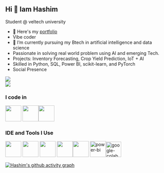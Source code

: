 ## Hi 👋 Iam Hashim
Student  @ veltech university
- 🔭 Here's my [portfolio]((https://hash-portfolio.web.app))
- Vibe coder                                                
- 🌱 I’m currently pursuing my Btech in artificial intelligence and data science 
-  Passionate in solving real world problem using AI and emerging Tech.
-  Projects: Inventory Forecasting, Crop Yield Prediction, IoT + AI
-  Skilled in Python, SQL, Power BI, scikit-learn, and PyTorch
- Social Presence

[<img src="https://img.shields.io/badge/LinkedIn-0077B5?style=for-the-badge&logo=linkedin&logoColor=white" />]([http://linkedin.com/in/hashim-10lm]) <br/> [<img src="https://img.shields.io/badge/instagram-d62976?style=for-the-badge&logo=instagram&logoColor=white" />]((https://www.instagram.com/_.hashiiimm/profilecard/?igsh=MWltY2Z2bXJ2Y3cxbQ==))

### I code in
<img height="50" width="50" src="https://img.icons8.com/color/48/000000/python.png" /> <img height="50" width="50" src="https://img.icons8.com/color/48/000000/tensorflow.png"/><img height="50" width="50" src="https://img.icons8.com/color/48/000000/mysql-logo.png"/>

### IDE and Tools I Use
<img height="50" width="50" src="https://img.icons8.com/color/48/000000/visual-studio-code-2019.png"/> <img height="50" width="50" src="https://img.icons8.com/color/48/000000/pycharm.png"/> <img height="50" width="50" src="https://img.icons8.com/color/50/000000/git.png"/> <img height="50" width="50" src="https://img.icons8.com/dusk/64/000000/anaconda.png"/><img height="50" width="50" src="https://img.icons8.com/color/48/000000/figma--v1.png"/> <img width="50" height="50" src="https://img.icons8.com/ios/50/power-bi.png" alt="power-bi"/><img width="48" height="48" src="https://img.icons8.com/color/48/google-colab.png" alt="google-colab"/>

[![Hashim's github activity graph](https://github-readme-activity-graph.vercel.app/graph?username=HashimmS&bg_color=ffcfe9&color=000000&line=4c4f9e&point=80b455&area=true&hide_border=true)](https://github.com/ashutosh00710/github-readme-activity-graph)
